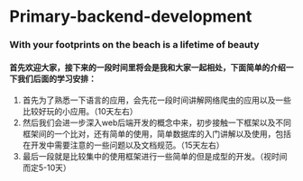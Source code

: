 # Primary-backend-development

### With your footprints on the beach is a lifetime of beauty   



#### 首先欢迎大家，接下来的一段时间里将会是我和大家一起相处，下面简单的介绍一下我们后面的学习安排：

1. 首先为了熟悉一下语言的应用，会先花一段时间讲解网络爬虫的应用以及一些比较好玩的小应用。（10天左右）
2. 然后我们会进一步深入web后端开发的概念中来，初步接触一下框架以及不同框架间的一个比对，还有简单的使用，简单数据库的入门讲解以及使用，包括在开发中需要注意的一些问题以及文档规范。（15天左右）
3. 最后一段就是比较集中的使用框架进行一些简单的但是成型的开发。（视时间而定5-10天）   















